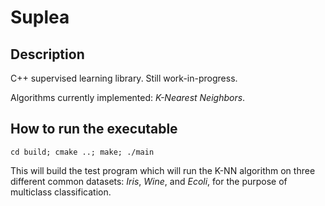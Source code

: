 # Suplea

## Description
C++ supervised learning library. Still work-in-progress.

Algorithms currently implemented: *K-Nearest Neighbors*.  

## How to run the executable
```
cd build; cmake ..; make; ./main
```
This will build the test program which will run the K-NN algorithm
on three different common datasets: *Iris*, *Wine*, and *Ecoli*, 
for the purpose of multiclass classification.
